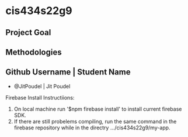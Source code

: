 # cis434s22g9
## Project Goal


## Methodologies


## Github Username  |  Student Name

* @JitPoudel | Jit Poudel

Firebase Install Instructiions:
1) On local machine run '$npm firebase install' to install current firebase SDK.
2) If there are still probelems compiling, run the same command in the firebase repository while in the directry .../cis434s22g9/my-app.
